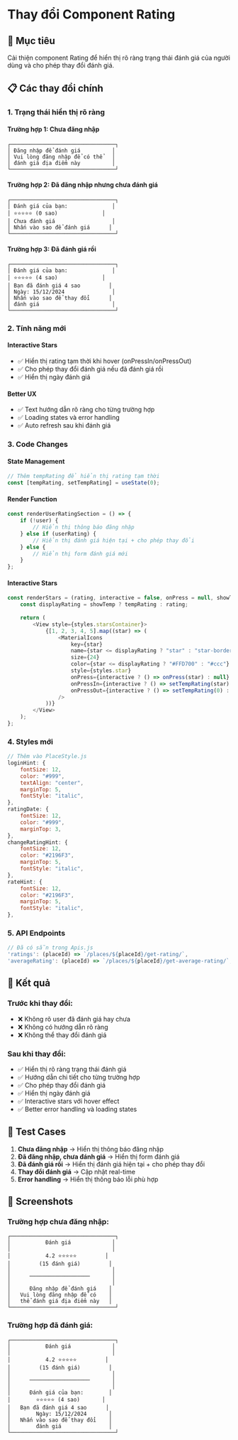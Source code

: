 # Thay đổi Component Rating

## 🎯 Mục tiêu
Cải thiện component Rating để hiển thị rõ ràng trạng thái đánh giá của người dùng và cho phép thay đổi đánh giá.

## 📋 Các thay đổi chính

### 1. **Trạng thái hiển thị rõ ràng**

#### **Trường hợp 1: Chưa đăng nhập**
```
┌─────────────────────────────────┐
│ Đăng nhập để đánh giá          │
│ Vui lòng đăng nhập để có thể   │
│ đánh giá địa điểm này          │
└─────────────────────────────────┘
```

#### **Trường hợp 2: Đã đăng nhập nhưng chưa đánh giá**
```
┌─────────────────────────────────┐
│ Đánh giá của bạn:              │
│ ⭐⭐⭐⭐⭐ (0 sao)              │
│ Chưa đánh giá                  │
│ Nhấn vào sao để đánh giá      │
└─────────────────────────────────┘
```

#### **Trường hợp 3: Đã đánh giá rồi**
```
┌─────────────────────────────────┐
│ Đánh giá của bạn:              │
│ ⭐⭐⭐⭐⭐ (4 sao)              │
│ Bạn đã đánh giá 4 sao         │
│ Ngày: 15/12/2024               │
│ Nhấn vào sao để thay đổi      │
│ đánh giá                       │
└─────────────────────────────────┘
```

### 2. **Tính năng mới**

#### **Interactive Stars**
- ✅ Hiển thị rating tạm thời khi hover (onPressIn/onPressOut)
- ✅ Cho phép thay đổi đánh giá nếu đã đánh giá rồi
- ✅ Hiển thị ngày đánh giá

#### **Better UX**
- ✅ Text hướng dẫn rõ ràng cho từng trường hợp
- ✅ Loading states và error handling
- ✅ Auto refresh sau khi đánh giá

### 3. **Code Changes**

#### **State Management**
```javascript
// Thêm tempRating để hiển thị rating tạm thời
const [tempRating, setTempRating] = useState(0);
```

#### **Render Function**
```javascript
const renderUserRatingSection = () => {
    if (!user) {
        // Hiển thị thông báo đăng nhập
    } else if (userRating) {
        // Hiển thị đánh giá hiện tại + cho phép thay đổi
    } else {
        // Hiển thị form đánh giá mới
    }
};
```

#### **Interactive Stars**
```javascript
const renderStars = (rating, interactive = false, onPress = null, showTemp = false) => {
    const displayRating = showTemp ? tempRating : rating;
    
    return (
        <View style={styles.starsContainer}>
            {[1, 2, 3, 4, 5].map((star) => (
                <MaterialIcons
                    key={star}
                    name={star <= displayRating ? "star" : "star-border"}
                    size={24}
                    color={star <= displayRating ? "#FFD700" : "#ccc"}
                    style={styles.star}
                    onPress={interactive ? () => onPress(star) : null}
                    onPressIn={interactive ? () => setTempRating(star) : null}
                    onPressOut={interactive ? () => setTempRating(0) : null}
                />
            ))}
        </View>
    );
};
```

### 4. **Styles mới**

```javascript
// Thêm vào PlaceStyle.js
loginHint: {
    fontSize: 12,
    color: "#999",
    textAlign: "center",
    marginTop: 5,
    fontStyle: "italic",
},
ratingDate: {
    fontSize: 12,
    color: "#999",
    marginTop: 3,
},
changeRatingHint: {
    fontSize: 12,
    color: "#2196F3",
    marginTop: 5,
    fontStyle: "italic",
},
rateHint: {
    fontSize: 12,
    color: "#2196F3",
    marginTop: 5,
    fontStyle: "italic",
},
```

### 5. **API Endpoints**

```javascript
// Đã có sẵn trong Apis.js
'ratings': (placeId) => `/places/${placeId}/get-rating/`,
'averageRating': (placeId) => `/places/${placeId}/get-average-rating/`,
```

## 🚀 Kết quả

### **Trước khi thay đổi:**
- ❌ Không rõ user đã đánh giá hay chưa
- ❌ Không có hướng dẫn rõ ràng
- ❌ Không thể thay đổi đánh giá

### **Sau khi thay đổi:**
- ✅ Hiển thị rõ ràng trạng thái đánh giá
- ✅ Hướng dẫn chi tiết cho từng trường hợp
- ✅ Cho phép thay đổi đánh giá
- ✅ Hiển thị ngày đánh giá
- ✅ Interactive stars với hover effect
- ✅ Better error handling và loading states

## 🧪 Test Cases

1. **Chưa đăng nhập** → Hiển thị thông báo đăng nhập
2. **Đã đăng nhập, chưa đánh giá** → Hiển thị form đánh giá
3. **Đã đánh giá rồi** → Hiển thị đánh giá hiện tại + cho phép thay đổi
4. **Thay đổi đánh giá** → Cập nhật real-time
5. **Error handling** → Hiển thị thông báo lỗi phù hợp

## 📱 Screenshots

### Trường hợp chưa đăng nhập:
```
┌─────────────────────────────────┐
│           Đánh giá             │
│                                │
│           4.2 ⭐⭐⭐⭐⭐         │
│         (15 đánh giá)         │
│                                │
│      ───────────────────       │
│                                │
│      Đăng nhập để đánh giá    │
│   Vui lòng đăng nhập để có    │
│   thể đánh giá địa điểm này   │
└─────────────────────────────────┘
```

### Trường hợp đã đánh giá:
```
┌─────────────────────────────────┐
│           Đánh giá             │
│                                │
│           4.2 ⭐⭐⭐⭐⭐         │
│         (15 đánh giá)         │
│                                │
│      ───────────────────       │
│                                │
│      Đánh giá của bạn:        │
│        ⭐⭐⭐⭐⭐ (4 sao)       │
│   Bạn đã đánh giá 4 sao      │
│        Ngày: 15/12/2024       │
│   Nhấn vào sao để thay đổi    │
│        đánh giá               │
└─────────────────────────────────┘
``` 
